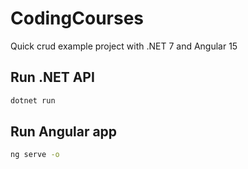 # CodingCourses
Quick crud example project with .NET 7 and Angular 15

## Run .NET API
```bash
dotnet run
```

## Run Angular app
```bash
ng serve -o
```
